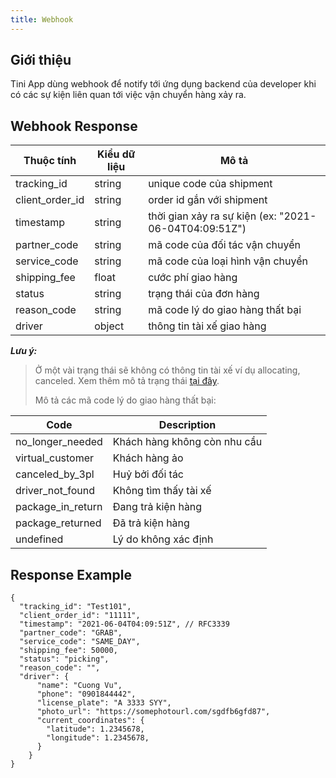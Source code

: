 ```yaml
---
title: Webhook
---
```


## Giới thiệu

Tini App dùng webhook để notify tới ứng dụng backend của developer khi có các sự kiện liên quan tới việc vận chuyển hàng xảy ra.

## Webhook Response

| Thuộc tính      | Kiểu dữ liệu | Mô tả                                                 |
| --------------- | ------------ | ----------------------------------------------------- |
| tracking_id     | string       | unique code của shipment                              |
| client_order_id | string       | order id gắn với shipment                             |
| timestamp       | string       | thời gian xảy ra sự kiện (ex: "2021-06-04T04:09:51Z") |
| partner_code    | string       | mã code của đối tác vận chuyển                        |
| service_code    | string       | mã code của loại hình vận chuyển                      |
| shipping_fee    | float        | cước phí giao hàng                                    |
| status          | string       | trạng thái của đơn hàng                               |
| reason_code     | string       | mã code lý do giao hàng thất bại                      |
| driver          | object       | thông tin tài xế giao hàng                            |

***Lưu ý:***

> Ở một vài trạng thái sẽ không có thông tin tài xế ví dụ allocating, canceled. Xem thêm mô tả trạng thái [tại đây](./status_flow).
> 
> Mô tả các mã code lý do giao hàng thất bại:

  | Code              | Description                  |
  | ----------------- | ---------------------------- |
  | no_longer_needed  | Khách hàng không còn nhu cầu |
  | virtual_customer  | Khách hàng ảo                |
  | canceled_by_3pl   | Huỷ bởi đối tác              |
  | driver_not_found  | Không tìm thấy tài xế        |
  | package_in_return | Đang trả kiện hàng           |
  | package_returned  | Đã trả kiện hàng             |
  | undefined         | Lý do không xác định         |

## Response Example

```
{
  "tracking_id": "Test101",
  "client_order_id": "11111",
  "timestamp": "2021-06-04T04:09:51Z", // RFC3339
  "partner_code": "GRAB",
  "service_code": "SAME_DAY",
  "shipping_fee": 50000,
  "status": "picking",
  "reason_code": "",
  "driver": {
      "name": "Cuong Vu",
      "phone": "0901844442",
      "license_plate": "A 3333 SYY",
      "photo_url": "https://somephotourl.com/sgdfb6gfd87",
      "current_coordinates": {
        "latitude": 1.2345678,
        "longitude": 1.2345678,
      }
    }
}
```
